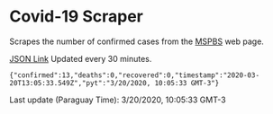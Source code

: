 # Covid-19 Scraper

Scrapes the number of confirmed cases from the [MSPBS](https://www.mspbs.gov.py/covid-19.php) web page.

[JSON Link](https://jmayalag.github.io/covid19-scrape/cases.json)
Updated every 30 minutes.
```
{"confirmed":13,"deaths":0,"recovered":0,"timestamp":"2020-03-20T13:05:33.549Z","pyt":"3/20/2020, 10:05:33 GMT-3"}
```
Last update (Paraguay Time): 3/20/2020, 10:05:33 GMT-3